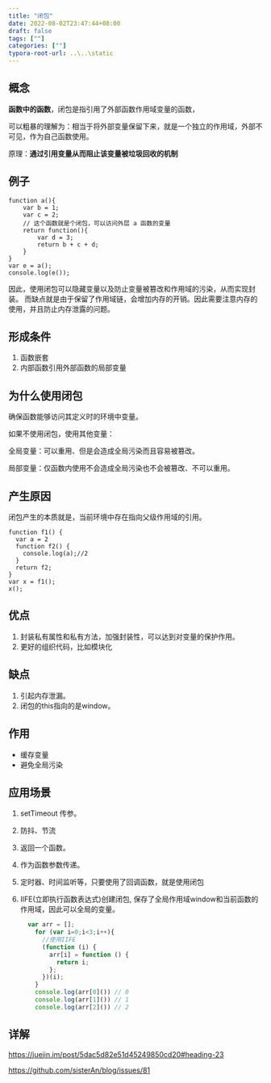 ```yaml
---
title: "闭包"
date: 2022-08-02T23:47:44+08:00
draft: false
tags: [""]
categories: [""]
typora-root-url: ..\..\static
---
```


## 概念

**函数中的函数**，闭包是指引用了外部函数作用域变量的函数，

可以粗暴的理解为：相当于将外部变量保留下来，就是一个独立的作用域，外部不可见，作为自己函数使用。

原理：**通过引用变量从而阻止该变量被垃圾回收的机制**

## 例子

```
function a(){
	var b = 1;
	var c = 2;
	// 这个函数就是个闭包，可以访问外层 a 函数的变量
	return function(){
		var d = 3;
		return b + c + d;
	}
}
var e = a();
console.log(e());
```

因此，使用闭包可以隐藏变量以及防止变量被篡改和作用域的污染，从而实现封装。
而缺点就是由于保留了作用域链，会增加内存的开销。因此需要注意内存的使用，并且防止内存泄露的问题。

## 形成条件

1. 函数嵌套
2. 内部函数引用外部函数的局部变量

## 为什么使用闭包

确保函数能够访问其定义时的环境中变量。

如果不使用闭包，使用其他变量：

全局变量：可以重用、但是会造成全局污染而且容易被篡改。

局部变量：仅函数内使用不会造成全局污染也不会被篡改、不可以重用。

## 产生原因

闭包产生的本质就是，当前环境中存在指向父级作用域的引用。

```
function f1() {
  var a = 2
  function f2() {
    console.log(a);//2
  } 
  return f2;
}
var x = f1();
x();
```
## 优点

1. 封装私有属性和私有方法，加强封装性，可以达到对变量的保护作用。
2. 更好的组织代码，比如模块化

## 缺点

1. 引起内存泄漏。
2. 闭包的this指向的是window。


## 作用
- 缓存变量
- 避免全局污染

## 应用场景

1. setTimeout 传参。

2. 防抖、节流

3. 返回一个函数。

4. 作为函数参数传递。

5. 定时器、时间监听等，只要使用了回调函数，就是使用闭包

6. IIFE(立即执行函数表达式)创建闭包, 保存了全局作用域window和当前函数的作用域，因此可以全局的变量。

   ```javascript
     var arr = [];
       for (var i=0;i<3;i++){
         //使用IIFE
         (function (i) {
           arr[i] = function () {
             return i;
           };
         })(i);
       }
       console.log(arr[0]()) // 0
       console.log(arr[1]()) // 1
       console.log(arr[2]()) // 2
   ```

   



## 详解

https://juejin.im/post/5dac5d82e51d45249850cd20#heading-23

https://github.com/sisterAn/blog/issues/81